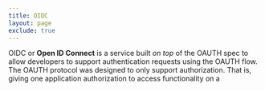 ```yaml
---
title: OIDC
layout: page
exclude: true
---
```


OIDC or **Open ID Connect** is a service built *on top* of the OAUTH spec to allow developers to support authentication requests using the OAUTH flow. The OAUTH protocol was designed to only support authorization. That is, giving one application authorization to access functionality on a
<!--stackedit_data:
eyJoaXN0b3J5IjpbMTc5OTkzOTQwM119
-->